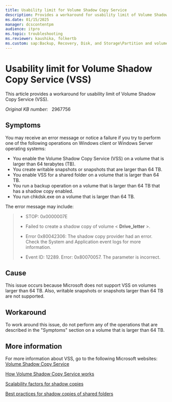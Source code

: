 ```yaml
---
title: Usability limit for Volume Shadow Copy Service
description: Provides a workaround for usability limit of Volume Shadow Copy Service (VSS).
ms.date: 01/15/2025
manager: dcscontentpm
audience: itpro
ms.topic: troubleshooting
ms.reviewer: kaushika, folkertb
ms.custom: sap:Backup, Recovery, Disk, and Storage\Partition and volume management, csstroubleshoot
---
```

# Usability limit for Volume Shadow Copy Service (VSS)

This article provides a workaround for usability limit of Volume Shadow Copy Service (VSS).

_Original KB number:_ &nbsp; 2967756

## Symptoms

You may receive an error message or notice a failure if you try to perform one of the following operations on Windows client or Windows Server operating systems:  

- You enable the Volume Shadow Copy Service (VSS) on a volume that is larger than 64 terabytes (TB).
- You create writable snapshots or snapshots that are larger than 64 TB.
- You enable VSS for a shared folder on a volume that is larger than 64 TB.
- You run a backup operation on a volume that is larger than 64 TB that has a shadow copy enabled.
- You run chkdsk.exe on a volume that is larger than 64 TB.  

The error message may include:  
>
>- STOP: 0x0000007E
>
>- Failed to create a shadow copy of volume < **Drive_letter** >.
>
>- Error 0x80042306: The shadow copy provider had an error. Check the System and Application event logs for more information.
>
>- Event ID: 12289. Error: 0x80070057. The parameter is incorrect.

## Cause

This issue occurs because Microsoft does not support VSS on volumes larger than 64 TB. Also, writable snapshots or snapshots larger than 64 TB are not supported.

## Workaround

To work around this issue, do not perform any of the operations that are described in the "Symptoms" section on a volume that is larger than 64 TB.

## More information

For more information about VSS, go to the following Microsoft websites:  
[Volume Shadow Copy Service](https://msdn.microsoft.com/library/ee923636%28v=ws.10%29.aspx)  

[How Volume Shadow Copy Service works](https://technet.microsoft.com/library/cc785914%28v=ws.10%29.aspx)  

[Scalability factors for shadow copies](https://technet.microsoft.com/library/cc755419%28v=ws.10%29.aspx)  

[Best practices for shadow copies of shared folders](https://technet.microsoft.com/library/cc753975.aspx)
